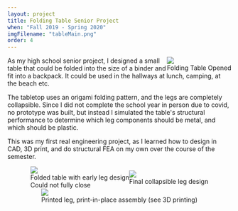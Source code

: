 ```yaml
---
layout: project
title: Folding Table Senior Project
when: "Fall 2019 - Spring 2020"
imgFilename: "tableMain.png"
order: 4
---
```


<div class="imgCptnBox" style="float:right">
<img src="{{ "assets/images/tableMain.png" | relative_url }}" class="articleImgMain">
<figcaption class="articleCaption">Folding Table Opened</figcaption>
</div>

As my high school senior project, I designed a small table that could be folded into the size of a binder and fit into a backpack. It could be used in the hallways at lunch, camping, at the beach etc.

The tabletop uses an origami folding pattern, and the legs are completely collapsible. Since I did not complete the school year in person due to covid, no prototype was built, but instead I simulated the table's structural performance to determine which leg components should be metal, and which should be plastic.

This was my first real engineering project, as I learned how to design in CAD, 3D print, and do structural FEA on my own over the course of the semester.

<div style="display:flex; justify-content:center; align-items:center; flex-wrap:wrap;">

<div class="imgCptnBox">
<img src="{{ "assets/images/table2.png" | relative_url }}" class="articleImg">
<figcaption class="articleCaption">Folded table with early leg design<br>Could not fully close</figcaption>
</div>

<div class="imgCptnBox">
<img src="{{ "assets/images/legCad.png" | relative_url }}" class="articleImg">
<figcaption class="articleCaption">Final collapsible leg design</figcaption>
</div>

<div class="imgCptnBox">
<img src="{{ "assets/images/leg.png" | relative_url }}" class="articleImg">
<figcaption class="articleCaption">Printed leg, print-in-place assembly (see 3D printing)</figcaption>
</div>

</div>